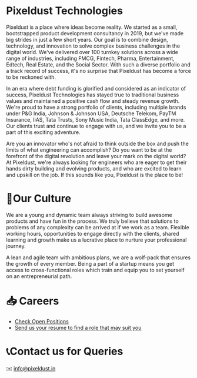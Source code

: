 # Pixeldust Technologies

Pixeldust is a place where ideas become reality. We started as a small, bootstrapped product development consultancy in 2019, but we've made big strides in just a few short years. Our goal is to combine design, technology, and innovation to solve complex business challenges in the digital world. We've delivered over 100 turnkey solutions across a wide range of industries, including FMCG, Fintech, Pharma, Entertainment, Edtech, Real Estate, and the Social Sector. With such a diverse portfolio and a track record of success, it's no surprise that Pixeldust has become a force to be reckoned with.

In an era where debt funding is glorified and considered as an indicator of success, Pixeldust Technologies has stayed true to traditional business values and maintained a positive cash flow and steady revenue growth. We're proud to have a strong portfolio of clients, including multiple brands under P&G India, Johnson & Johnson USA, Deutsche Telekom, PayTM Insurance, IiAS, Tata Trusts, Sony Music India, Tata ClassEdge, and more. Our clients trust and continue to engage with us, and we invite you to be a part of this exciting adventure.

Are you an innovator who's not afraid to think outside the box and push the limits of what engineering can accomplish? Do you want to be at the forefront of the digital revolution and leave your mark on the digital world? At Pixeldust, we're always looking for engineers who are eager to get their hands dirty building and evolving products, and who are excited to learn and upskill on the job. If this sounds like you, Pixeldust is the place to be!

# 💪Our Culture

We are a young and dynamic team always striving to build awesome products and have fun in the process. We truly believe that solutions to problems of any complexity can be arrived at if we work as a team. Flexible working hours, opportunities to engage directly with the clients, shared learning and growth make us a lucrative place to nurture your professional journey.

A lean and agile team with ambitious plans, we are a wolf-pack that ensures the growth of every member. Being a part of a startup means you get access to cross-functional roles which train and equip you to set yourself on an entrepreneurial path.

# 📥 Careers

 - [Check Open Positions](https://pixeldust.notion.site/Pixeldust-Technologies-Job-Board-5278812f97c3467896bd381e1654f278)
 - [Send us your resume to find a role that may suit you](https://docs.google.com/forms/d/e/1FAIpQLSfxibsNweXFMSXyeHECNvS1B7jUJugm3kki3Rr94blxy6pDHA/viewform?usp=sf_link) 

# 📞Contact us for Queries
✉️ [info@pixeldust.in](mailto:info@pixeldust.in)

